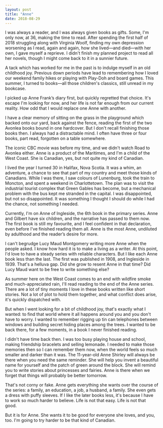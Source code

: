 ```yaml
---
layout: post
title: "Anne"
date: 2018-08-29
---
```


I was always a reader, and I was always given books as gifts. Some, I'm only now, at 36, making the time to read.
After spending the first half of 2018 struggling along with Virginia Woolf, finding my own depression worsening as I read, again and again, how she lived—and died—with her own, I gave myself a reprieve. I didn't finish my planned project to read all her novels, though I might come back to it in a sunnier future.

A tack which has worked for me in the past is to indulge myself in an old childhood joy. Previous down periods have lead to remembering how I loved our weekend family hikes or playing with Play-Doh and board games. This summer, I turned to books—all those children's classics, still unread in my bookcase.

I picked up Anne Frank’s diary first, but quickly regretted that choice. It's escape I'm looking for now, and her life is not far enough from our current reality. How odd that I would replace one Anne with another.

I have a clear memory of sitting on the grass in the playground which backed onto our yard, back against the fence, reading the first of the two Avonlea books bound in one hardcover. But I don't recall finishing those books then. I always had a distractable mind. I often have three or four books, part read, forgotten on a table somewhere.

The iconic CBC movie was before my time, and we didn't watch Road to Avonlea either. Anne is a product of the Maritimes, and I'm a child of the West Coast. She is Canadian, yes, but not quite my kind of Canadian.

I lived the year I turned 30 in Halifax, Nova Scotia. It was a whim, an adventure, a chance to see that part of my country and meet those kinds of Canadians. While I was there, I saw colours of Lunenburg, took the train to Moncton, and spent a weekend in Charlottetown. The plan was to visit the industrial tourist complex that Green Gables has become, but a mechanical problem with the bus kept me stranded in the capital. I was disappointed, but not so disappointed. It was something I thought I should do while I had the chance, not something I needed.

Currently, I'm on Anne of Ingleside, the 6th book in the primary series. Anne and Gilbert have six children, and the narrative has passed to them now. The first book is still my favourite, and I feel confident in that declaration, even before I've finished reading them all. Anne is the most Anne, undiluted by adulthood and the reader’s desire for more.

I can't begrudge Lucy Maud Montgomery writing more Anne when the people asked. I know how hard it is to make a living as a writer. At this point, I'd love to have a steady series with reliable characters. But I like each Anne book less than the last. The first was published in 1908, and Ingleside in 1939. That's a helluva gap. Did she grow to resent Anne in that time? Did Lucy Maud want to be free to write something else?

As summer here on the West Coast comes to an end with wildfire smoke and much-appreciated rain, I'll read reading to the end of the Anne series. There are a lot of tiny moments I love in these books written like short stories. Not a lot of plot to hold them together, and what conflict does arise, it's quickly dispatched with.

But when I went looking for a bit of childhood joy, that's exactly what I wanted: to find that world where it all happens around you and you don't have to worry. I wanted to remember rigging up tin can telephones between windows and building secret hiding places among the trees. I wanted to be back there, for a few moments, in a book I never finished reading.

I didn't have time back then. I was too busy playing house and school, making friendship bracelets and selling lemonade. I needed to make those memories then so I can remember them now, when the world feels so much smaller and darker than it was.
The 11-year-old Anne Shirley will always be there when you need the same reminder. She will help you invent a beautiful name for yourself and the patch of green around the block. She will remind you to write stories about princesses and fairies. Anne is there when we forget that things will probably be better tomorrow.

That's not corny or fake. Anne gets everything she wants over the course of the series: a family, an education, a job, a husband, a family. She even gets a dress with puffy sleeves. If I like the later books less, it's because I have to work so much harder to believe. Life is not that easy. Life is not that good.

But it is for Anne. She wants it to be good for everyone she loves, and you, too. I'm going to try harder to be that kind of Canadian.
   
